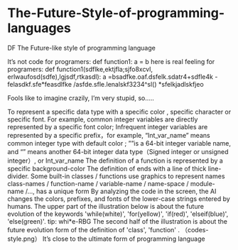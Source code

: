 # The-Future-Style-of-programming-languages
DF
The Future-like style of programming language

It’s not code for programers:
def  function1:
a = b
here is real feeling for programers:
def function1(sdflke,ektjfla;sjfo8xcvl,
                         erlwaufosd(sdfe),lgjsdf,rtkasdl):
a =bsadfke.oaf.dsfelk.sdatr4+sdfle4k
      -felasdkf.sfe*feasdlfke /asfde.sfle.lenalskf3234^sl()
      *sfelkjadlskfjeo


Fools like to imagine crazily,  I’m very stupid,  so…..

To represent a specific data type with a specific  color , specific character or specific font.  For example, common integer variables are directly represented by a specific  font color; Infrequent integer variables are represented by a specific prefix，for example, “Int_var_name” means common integer type with default color ; ””is a 64-bit integer variable name, and “” means another 64-bit integer data type（Signed integer or unsigned integer）,  or Int_var_name
The definition of a function is represented by a specific  background-color
The definition of  ends with a line of thick line-divider.
Some built-in classes / functions use graphics to represent names
class-names / function-name / variable-name / name-space / module-name /…,  has a unique form
By analyzing the code in the screen, the AI changes the colors, prefixes, and fonts of the lower-case strings entered by humans.
The upper part of the illustration below is about the future evolution of the keywords 'while(white)', 'for(yellow)', 'if(red)', 'elseif(blue)', 'else(green)'.   tip: whi*e-RBG
The second half of the illustration is about  the future evolution form of the definition of 'class', 'function' .
（codes-style.png）
It’s close to the ultimate form of programming language



